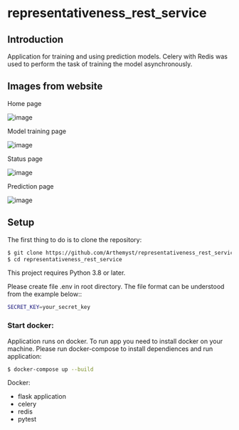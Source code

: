# representativeness_rest_service
## Introduction
Application for training and using prediction models. Celery with Redis was used to perform the task of training the model asynchronously.

## Images from website

Home page

![image](https://github.com/Arthemyst/representativeness_rest_service/assets/59807704/18a9f0ef-4e68-483a-996a-6b5952de92cc)

Model training page

![image](https://github.com/Arthemyst/representativeness_rest_service/assets/59807704/ce00ae8d-d096-480d-9de3-b1180d8cb90d)

Status page

![image](https://github.com/Arthemyst/representativeness_rest_service/assets/59807704/8aca5c10-2df9-4560-8142-7014d269e89d)


Prediction page

![image](https://github.com/Arthemyst/representativeness_rest_service/assets/59807704/0cec1044-26d0-4c6e-99fd-873150b676d8)


## Setup
The first thing to do is to clone the repository:
```sh
$ git clone https://github.com/Arthemyst/representativeness_rest_service.git
$ cd representativeness_rest_service
```
This project requires Python 3.8 or later.

Please create file .env in root directory. The file format can be understood from the example below::

```sh
SECRET_KEY=your_secret_key
```

### Start docker:

Application runs on docker. To run app you need to install docker on your machine. Please run docker-compose to install dependiences and run application:

```sh
$ docker-compose up --build
```

Docker:
- flask application
- celery
- redis
- pytest

